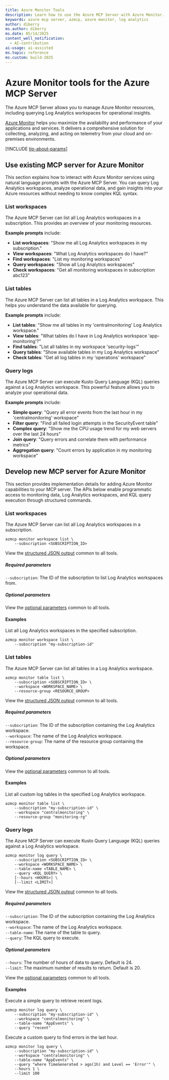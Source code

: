 ```yaml
---
title: Azure Monitor Tools 
description: Learn how to use the Azure MCP Server with Azure Monitor.
keywords: azure mcp server, azmcp, azure monitor, log analytics
author: diberry
ms.author: diberry
ms.date: 05/14/2025
content_well_notification: 
  - AI-contribution
ai-usage: ai-assisted
ms.topic: reference
ms.custom: build-2025
--- 
```

# Azure Monitor tools for the Azure MCP Server

The Azure MCP Server allows you to manage Azure Monitor resources, including querying Log Analytics workspaces for operational insights.

[Azure Monitor](/azure/azure-monitor/overview) helps you maximize the availability and performance of your applications and services. It delivers a comprehensive solution for collecting, analyzing, and acting on telemetry from your cloud and on-premises environments.

[!INCLUDE [tip-about-params](../includes/tools/parameter-consideration.md)]

## Use existing MCP server for Azure Monitor

This section explains how to interact with Azure Monitor services using natural language prompts with the Azure MCP Server. You can query Log Analytics workspaces, analyze operational data, and gain insights into your Azure resources without needing to know complex KQL syntax.

### List workspaces

The Azure MCP Server can list all Log Analytics workspaces in a subscription. This provides an overview of your monitoring resources.

**Example prompts** include:

- **List workspaces**: "Show me all Log Analytics workspaces in my subscription."
- **View workspaces**: "What Log Analytics workspaces do I have?"
- **Find workspaces**: "List my monitoring workspaces"
- **Query workspaces**: "Show all Log Analytics workspaces"
- **Check workspaces**: "Get all monitoring workspaces in subscription abc123"

### List tables

The Azure MCP Server can list all tables in a Log Analytics workspace. This helps you understand the data available for querying.

**Example prompts** include:

- **List tables**: "Show me all tables in my 'centralmonitoring' Log Analytics workspace."
- **View tables**: "What tables do I have in Log Analytics workspace 'app-monitoring'?"
- **Find tables**: "List all tables in my workspace 'security-logs'"
- **Query tables**: "Show available tables in my Log Analytics workspace"
- **Check tables**: "Get all log tables in my 'operations' workspace"

### Query logs

The Azure MCP Server can execute Kusto Query Language (KQL) queries against a Log Analytics workspace. This powerful feature allows you to analyze your operational data.

**Example prompts** include:

- **Simple query**: "Query all error events from the last hour in my 'centralmonitoring' workspace"
- **Filter query**: "Find all failed login attempts in the SecurityEvent table"
- **Complex query**: "Show me the CPU usage trend for my web servers over the last 24 hours"
- **Join query**: "Query errors and correlate them with performance metrics"
- **Aggregation query**: "Count errors by application in my monitoring workspace"

## Develop new MCP server for Azure Monitor

This section provides implementation details for adding Azure Monitor capabilities to your MCP server. The APIs below enable programmatic access to monitoring data, Log Analytics workspaces, and KQL query execution through structured commands.

### List workspaces

The Azure MCP Server can list all Log Analytics workspaces in a subscription.

```console
azmcp monitor workspace list \
    --subscription <SUBSCRIPTION_ID>
```

View the [structured JSON output](index.md#response-format-common-to-all-tools) common to all tools.

##### Required parameters

`--subscription`: The ID of the subscription to list Log Analytics workspaces from.

##### Optional parameters

View the [optional parameters](index.md#optional-parameters-common-to-all-tools) common to all tools.

#### Examples

List all Log Analytics workspaces in the specified subscription.

```console
azmcp monitor workspace list \
    --subscription "my-subscription-id"
```

### List tables

The Azure MCP Server can list all tables in a Log Analytics workspace.

```console
azmcp monitor table list \
    --subscription <SUBSCRIPTION_ID> \
    --workspace <WORKSPACE_NAME> \
    --resource-group <RESOURCE_GROUP>
```

View the [structured JSON output](index.md#response-format-common-to-all-tools) common to all tools.

##### Required parameters

`--subscription`: The ID of the subscription containing the Log Analytics workspace.<br>
`--workspace`: The name of the Log Analytics workspace.<br>
`--resource-group`: The name of the resource group containing the workspace.<br>

##### Optional parameters

View the [optional parameters](index.md#optional-parameters-common-to-all-tools) common to all tools.

#### Examples

List all custom log tables in the specified Log Analytics workspace.

```console
azmcp monitor table list \
    --subscription "my-subscription-id" \
    --workspace "centralmonitoring" \
    --resource-group "monitoring-rg"
```

### Query logs

The Azure MCP Server can execute Kusto Query Language (KQL) queries against a Log Analytics workspace.

```console
azmcp monitor log query \
    --subscription <SUBSCRIPTION_ID> \
    --workspace <WORKSPACE_NAME> \
    --table-name <TABLE_NAME> \
    --query <KQL_QUERY> \
    [--hours <HOURS>] \
    [--limit <LIMIT>]
```

View the [structured JSON output](index.md#response-format-common-to-all-tools) common to all tools.

##### Required parameters

`--subscription`: The ID of the subscription containing the Log Analytics workspace.<br>
`--workspace`: The name of the Log Analytics workspace.<br>
`--table-name`: The name of the table to query.<br>
`--query`: The KQL query to execute.

##### Optional parameters

`--hours`: The number of hours of data to query. Default is 24.<br>
`--limit`: The maximum number of results to return. Default is 20.

View the [optional parameters](index.md#optional-parameters-common-to-all-tools) common to all tools.

#### Examples

Execute a simple query to retrieve recent logs.

```console
azmcp monitor log query \
    --subscription "my-subscription-id" \
    --workspace "centralmonitoring" \
    --table-name "AppEvents" \
    --query "recent"
```

Execute a custom query to find errors in the last hour.

```console
azmcp monitor log query \
    --subscription "my-subscription-id" \
    --workspace "centralmonitoring" \
    --table-name "AppEvents" \
    --query "where TimeGenerated > ago(1h) and Level == 'Error'" \
    --hours 1 \
    --limit 100
```



